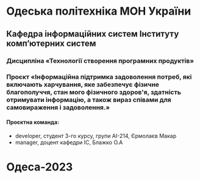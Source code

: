 # Одеська політехніка МОН України

## Кафедра інформаційних систем Інституту комп’ютерних систем

### Дисципліна «Технології створення програмних продуктів»

### Проєкт «Інформаційна підтримка задоволення потреб, які включають харчування, яке забезпечує фізичне благополуччя, стан мого фізичного здоров'я, здатність отримувати інформацію, а також вираз співами для самовираження і задоволення.»

#### Проєктна команда:

- developer, студент 3-го курсу, групи АІ-214, Єрмолаєв Макар
- manager, доцент кафедри ІС, Блажко О.А

# Одеса-2023
